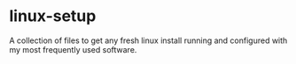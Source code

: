 # linux-setup
A collection of files to get any fresh linux install running and configured with my most frequently used software.
